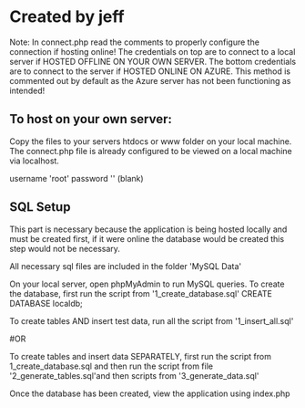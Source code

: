# Created by jeff

Note: In connect.php read the comments to properly configure the connection if hosting online!
The credentials on top are to connect to a local server if HOSTED OFFLINE ON YOUR OWN SERVER.
The bottom credentials are to connect to the server if HOSTED ONLINE ON AZURE. This method is
commented out by default as the Azure server has not been functioning as intended!

<h2>To host on your own server:</h2>
Copy the files to your servers htdocs or www folder on your local machine.
The connect.php file is already configured to be viewed on a local machine via localhost.

username 'root'
password '' (blank)

<h2>SQL Setup</h2>
This part is necessary because the application is being hosted locally and must be created first,
if it were online the database would be created this step would not be necessary.

All necessary sql files are included in the folder 'MySQL Data'

On your local server, open phpMyAdmin to run MySQL queries.
To create the database, first run the script from '1_create_database.sql'
  CREATE DATABASE localdb;
  
To create tables AND insert test data, run all the script from '1_insert_all.sql'

#OR

To create tables and insert data SEPARATELY, first run the script from 1_create_database.sql and
then run the script from file '2_generate_tables.sql'and then scripts from '3_generate_data.sql'

Once the database has been created, view the application using index.php
